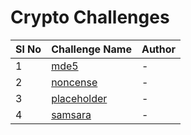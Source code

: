 # Crypto Challenges

| Sl No | Challenge Name             | Author |
| ----- | -------------------------- | ------ |
| 1     | [mde5](mde5)               | -      |
| 2     | [noncense](noncense)       | -      |
| 3     | [placeholder](placeholder) | -      |
| 4     | [samsara](samsara)         | -      |
